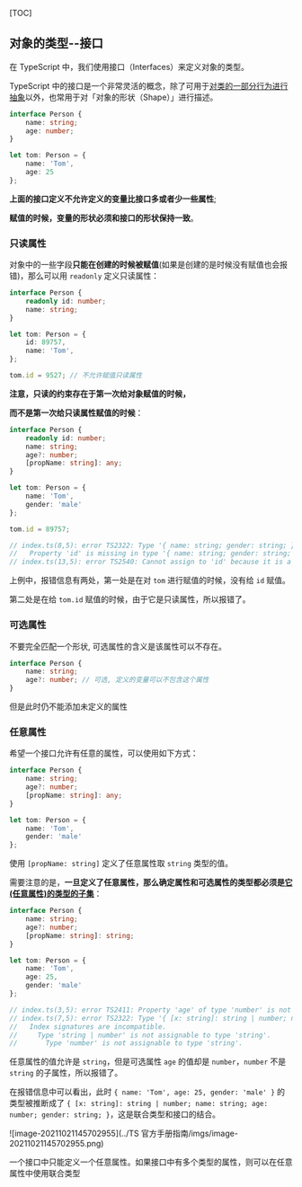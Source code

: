 [TOC]

## 对象的类型--接口

在 TypeScript 中，我们使用接口（Interfaces）来定义对象的类型。

TypeScript 中的接口是一个非常灵活的概念，除了可用于[对类的一部分行为进行抽象](https://ts.xcatliu.com/advanced/class-and-interfaces.html#类实现接口)以外，也常用于对「对象的形状（Shape）」进行描述。

```typescript
interface Person {
    name: string;
    age: number;
}

let tom: Person = {
    name: 'Tom',
    age: 25
};
```

**上面的接口定义不允许定义的变量比接口多或者少一些属性**; 

**赋值的时候，变量的形状必须和接口的形状保持一致**。

### 只读属性

对象中的一些字段**只能在创建的时候被赋值**(如果是创建的是时候没有赋值也会报错)，那么可以用 `readonly` 定义只读属性：

```typescript
interface Person {
    readonly id: number;
    name: string;
}

let tom: Person = {
    id: 89757,
    name: 'Tom',
};

tom.id = 9527; // 不允许赋值只读属性
```

**注意，只读的约束存在于第一次给对象赋值的时候，**

**而不是第一次给只读属性赋值的时候**：

```ts
interface Person {
    readonly id: number;
    name: string;
    age?: number;
    [propName: string]: any;
}

let tom: Person = {
    name: 'Tom',
    gender: 'male'
};

tom.id = 89757;

// index.ts(8,5): error TS2322: Type '{ name: string; gender: string; }' is not assignable to type 'Person'.
//   Property 'id' is missing in type '{ name: string; gender: string; }'.
// index.ts(13,5): error TS2540: Cannot assign to 'id' because it is a constant or a read-only property.
```

上例中，报错信息有两处，第一处是在对 `tom` 进行赋值的时候，没有给 `id` 赋值。

第二处是在给 `tom.id` 赋值的时候，由于它是只读属性，所以报错了。

### 可选属性

不要完全匹配一个形状, 可选属性的含义是该属性可以不存在。

```typescript
interface Person {
    name: string;
    age?: number; // 可选, 定义的变量可以不包含这个属性
}
```

但是此时仍不能添加未定义的属性

### 任意属性

希望一个接口允许有任意的属性，可以使用如下方式：

```typescript
interface Person {
    name: string;
    age?: number;
    [propName: string]: any;
}

let tom: Person = {
    name: 'Tom',
    gender: 'male'
};
```

使用 `[propName: string]` 定义了任意属性取 `string` 类型的值。

需要注意的是，**一旦定义了任意属性，那么确定属性和可选属性的类型都必须是<u>它(任意属性)的类型的子集</u>**：

```ts
interface Person {
    name: string;
    age?: number;
    [propName: string]: string;
}

let tom: Person = {
    name: 'Tom',
    age: 25,
    gender: 'male'
};

// index.ts(3,5): error TS2411: Property 'age' of type 'number' is not assignable to string index type 'string'.
// index.ts(7,5): error TS2322: Type '{ [x: string]: string | number; name: string; age: number; gender: string; }' is not assignable to type 'Person'.
//   Index signatures are incompatible.
//     Type 'string | number' is not assignable to type 'string'.
//       Type 'number' is not assignable to type 'string'.
```

任意属性的值允许是 `string`，但是可选属性 `age` 的值却是 `number`，`number` 不是 `string` 的子属性，所以报错了。

在报错信息中可以看出，此时 `{ name: 'Tom', age: 25, gender: 'male' }` 的类型被推断成了 `{ [x: string]: string | number; name: string; age: number; gender: string; }`，这是联合类型和接口的结合。

![image-20211021145702955](../TS 官方手册指南/imgs/image-20211021145702955.png)

一个接口中只能定义一个任意属性。如果接口中有多个类型的属性，则可以在任意属性中使用联合类型